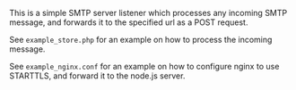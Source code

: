 This is a simple SMTP server listener which processes any incoming SMTP message,
and forwards it to the specified url as a POST request.

See `example_store.php` for an example on how to process the incoming message.

See `example_nginx.conf` for an example on how to configure nginx to use STARTTLS,
and forward it to the node.js server.

